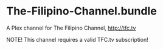# The-Filipino-Channel.bundle
A Plex channel for The Filipino Channel, http://tfc.tv

NOTE! This channel requires a valid TFC.tv subscription!
